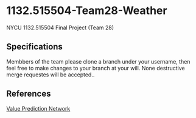 # 1132.515504-Team28-Weather
NYCU 1132.515504 Final Project (Team 28)

## Specifications
Membbers of the team please clone a branch under your username, then feel free to make changes to your branch at your will. None destructive merge requestes will be accepted..

## References
[Value Prediction Network](https://notesonai.com/value+prediction+network)
